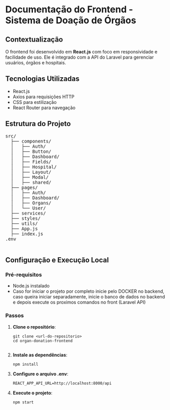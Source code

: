 <!DOCTYPE html>
<html lang="en">
<head>
  <meta charset="UTF-8">
  <meta name="viewport" content="width=device-width, initial-scale=1.0">
</head>
<body>
  <h1>Documentação do Frontend - Sistema de Doação de Órgãos</h1>
  
  <h2>Contextualização</h2>
  <p>
    O frontend foi desenvolvido em <strong>React.js</strong> com foco em responsividade e facilidade de uso. Ele é integrado com a API do Laravel para gerenciar usuários, órgãos e hospitais.
  </p>
  
  <h2>Tecnologias Utilizadas</h2>
  <ul>
    <li>React.js</li>
    <li>Axios para requisições HTTP</li>
    <li>CSS para estilização</li>
    <li>React Router para navegação</li>
  </ul>
  
  <h2>Estrutura do Projeto</h2>
  <pre>
src/
  ├── components/
  │   ├── Auth/
  │   ├── Button/
  │   ├── Dashboard/
  │   ├── Fields/
  │   ├── Hospital/
  │   ├── Layout/
  │   ├── Modal/
  │   ├── shared/
  ├── pages/
  │   ├── Auth/
  │   ├── Dashboard/
  │   ├── Organs/
  │   └── User/
  ├── services/
  ├── styles/
  ├── utils/
  ├── App.js
  ├── index.js
.env
  </pre>

  <h2>Configuração e Execução Local</h2>
  <h3>Pré-requisitos</h3>
  <ul>
    <li>Node.js instalado</li>
    <li>Caso for iniciar o projeto por completo inicie pelo DOCKER no backend, caso queira iniciar separadamente, inicie o banco de dados no backend e depois execute os proximos comandos no front (Laravel API)</li>
  </ul>
  
  <h3>Passos</h3>
  <ol>
    <li><strong>Clone o repositório</strong>:
      <pre><code>git clone &lt;url-do-repositorio&gt;
cd organ-donation-frontend
      </code></pre>
    </li>
    <li><strong>Instale as dependências</strong>:
      <pre><code>npm install</code></pre>
    </li>
    <li><strong>Configure o arquivo .env</strong>:
      <pre><code>REACT_APP_API_URL=http://localhost:8000/api</code></pre>
    </li>
    <li><strong>Execute o projeto</strong>:
      <pre><code>npm start</code></pre>
    </li>
  </ol>
</body>
</html>
